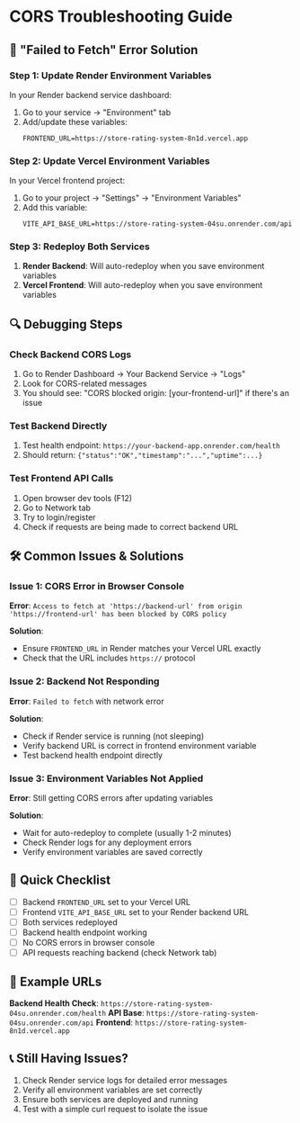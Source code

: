 # CORS Troubleshooting Guide

## 🚨 "Failed to Fetch" Error Solution

### Step 1: Update Render Environment Variables

In your Render backend service dashboard:

1. Go to your service → "Environment" tab
2. Add/update these variables:
   ```
   FRONTEND_URL=https://store-rating-system-8n1d.vercel.app
   ```

### Step 2: Update Vercel Environment Variables

In your Vercel frontend project:

1. Go to your project → "Settings" → "Environment Variables"
2. Add this variable:
   ```
   VITE_API_BASE_URL=https://store-rating-system-04su.onrender.com/api
   ```

### Step 3: Redeploy Both Services

1. **Render Backend**: Will auto-redeploy when you save environment variables
2. **Vercel Frontend**: Will auto-redeploy when you save environment variables

## 🔍 Debugging Steps

### Check Backend CORS Logs

1. Go to Render Dashboard → Your Backend Service → "Logs"
2. Look for CORS-related messages
3. You should see: "CORS blocked origin: [your-frontend-url]" if there's an issue

### Test Backend Directly

1. Test health endpoint: `https://your-backend-app.onrender.com/health`
2. Should return: `{"status":"OK","timestamp":"...","uptime":...}`

### Test Frontend API Calls

1. Open browser dev tools (F12)
2. Go to Network tab
3. Try to login/register
4. Check if requests are being made to correct backend URL

## 🛠️ Common Issues & Solutions

### Issue 1: CORS Error in Browser Console
**Error**: `Access to fetch at 'https://backend-url' from origin 'https://frontend-url' has been blocked by CORS policy`

**Solution**: 
- Ensure `FRONTEND_URL` in Render matches your Vercel URL exactly
- Check that the URL includes `https://` protocol

### Issue 2: Backend Not Responding
**Error**: `Failed to fetch` with network error

**Solution**:
- Check if Render service is running (not sleeping)
- Verify backend URL is correct in frontend environment variable
- Test backend health endpoint directly

### Issue 3: Environment Variables Not Applied
**Error**: Still getting CORS errors after updating variables

**Solution**:
- Wait for auto-redeploy to complete (usually 1-2 minutes)
- Check Render logs for any deployment errors
- Verify environment variables are saved correctly

## 📝 Quick Checklist

- [ ] Backend `FRONTEND_URL` set to your Vercel URL
- [ ] Frontend `VITE_API_BASE_URL` set to your Render backend URL
- [ ] Both services redeployed
- [ ] Backend health endpoint working
- [ ] No CORS errors in browser console
- [ ] API requests reaching backend (check Network tab)

## 🔗 Example URLs

**Backend Health Check**: `https://store-rating-system-04su.onrender.com/health`
**API Base**: `https://store-rating-system-04su.onrender.com/api`
**Frontend**: `https://store-rating-system-8n1d.vercel.app`

## 📞 Still Having Issues?

1. Check Render service logs for detailed error messages
2. Verify all environment variables are set correctly
3. Ensure both services are deployed and running
4. Test with a simple curl request to isolate the issue
